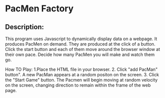 # PacMen Factory
## Description:
This program uses Javascript to dynamically display data on a webpage.
It produces PacMen on demand. They are produced at the click of a button. Click the start button and each of them move around the browser window at their own pace. 
Decide how many PacMen you will make and watch them go.

How TO Play:
1.Place the HTML file in your browser.
2. Click "add PacMan" button". A new PacMan appears at a random positon on the screen.
3. Click the "Start Game" button. The Pacmen will begin moving at random velocity on the screen, changing direction to remain within the frame of the web page.
